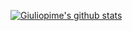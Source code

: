 [![Giuliopime's github stats](https://github-readme-stats.vercel.app/api?username=Giuliopime&show_icons=true&theme=highcontrast)](https://github.com/anuraghazra/github-readme-stats)
